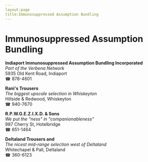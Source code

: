 ```yaml
---
layout:page
title:Immunosuppressed Assumption Bundling
---
```

# Immunosuppressed Assumption Bundling

**Indiaport Immunosuppressed Assumption Bundling Incorporated**  
_Part of the Verbena Network_  
5935 Old Kent Road, Indiaport  
☎ 878-4601



**Rani's Trousers**  
_The biggest upscale selection in Whiskeyton_  
Hillside & Redwood, Whiskeyton  
☎ 940-7670



**R.P.W.G.E.Z.I.X.D. & Sons**  
_We put the "ness" in "companionableness"_  
987 Cherry St, Hotelbridge  
☎ 651-1464



**Deltaland Trousers and**  
_The nicest mid-range selection west of Deltaland_  
Whitechapel & Pall, Deltaland  
☎ 360-6123



